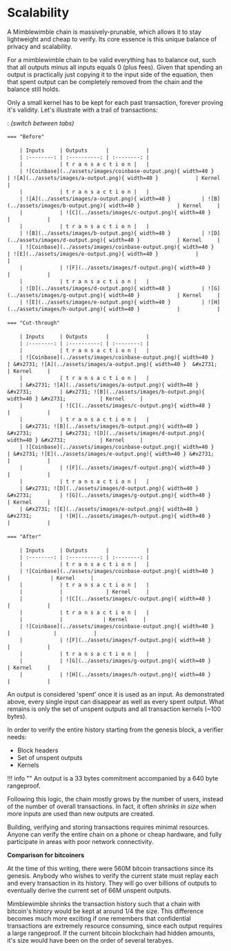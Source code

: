 # Scalability

A Mimblewimble chain is massively-prunable, which allows it to stay lightweight and cheap to verify. Its core essence is this unique balance of privacy and scalability.

For a mimblewimble chain to be valid everything has to balance out, such that all outputs minus all inputs equals 0 (plus fees). Given that spending an output is practically just copying it to the input side of the equation, then that spent output can be completely removed from the chain and the balance still holds.

Only a small kernel has to be kept for each past transaction, forever proving it's validity. Let's illustrate with a trail of transactions:

:   *(switch between tabs)*

    === "Before"

        | Inputs     | Outputs      |            |
        | :--------: | :----------: | :--------: |
        |            | t r a n s a c t i o n |   |
        | ![Coinbase](../assets/images/coinbase-output.png){ width=40 }   | ![A](../assets/images/a-output.png){ width=40 }            | Kernel     |
        |            | t r a n s a c t i o n |   |
        | ![A](../assets/images/a-output.png){ width=40 }          | ![B](../assets/images/b-output.png){ width=40 }            | Kernel     |
        |            | ![C](../assets/images/c-output.png){ width=40 }            |            |
        |            | t r a n s a c t i o n |   |
        | ![B](../assets/images/b-output.png){ width=40 }          | ![D](../assets/images/d-output.png){ width=40 }            | Kernel     |
        | ![Coinbase](../assets/images/coinbase-output.png){ width=40 }   | ![E](../assets/images/e-output.png){ width=40 }            |            |
        |            | ![F](../assets/images/f-output.png){ width=40 }            |            |
        |            | t r a n s a c t i o n |   |
        | ![D](../assets/images/d-output.png){ width=40 }          | ![G](../assets/images/g-output.png){ width=40 }            | Kernel     |
        | ![E](../assets/images/e-output.png){ width=40 }          | ![H](../assets/images/h-output.png){ width=40 }            |            |

    === "Cut-through"

        | Inputs     | Outputs      |            |
        | :--------: | :----------: | :--------: |
        |            | t r a n s a c t i o n |   |
        | ![Coinbase](../assets/images/coinbase-output.png){ width=40 }   | &#x2731; ![A](../assets/images/a-output.png){ width=40 }  &#x2731;          | Kernel     |
        |            | t r a n s a c t i o n |   |
        | &#x2731; ![A](../assets/images/a-output.png){ width=40 } &#x2731;         | &#x2731; ![B](../assets/images/b-output.png){ width=40 } &#x2731;           | Kernel     |
        |            | ![C](../assets/images/c-output.png){ width=40 }            |            |
        |            | t r a n s a c t i o n |   |
        | &#x2731; ![B](../assets/images/b-output.png){ width=40 } &#x2731;         | &#x2731; ![D](../assets/images/d-output.png){ width=40 } &#x2731;           | Kernel     |
        | ![Coinbase](../assets/images/coinbase-output.png){ width=40 }   | &#x2731; ![E](../assets/images/e-output.png){ width=40 } &#x2731;           |            |
        |            | ![F](../assets/images/f-output.png){ width=40 }            |            |
        |            | t r a n s a c t i o n |   |
        | &#x2731; ![D](../assets/images/d-output.png){ width=40 } &#x2731;         | ![G](../assets/images/g-output.png){ width=40 }            | Kernel     |
        | &#x2731; ![E](../assets/images/e-output.png){ width=40 } &#x2731;         | ![H](../assets/images/h-output.png){ width=40 }            |            |

    === "After"

        | Inputs     | Outputs      |            |
        | :--------: | :----------: | :--------: |
        |            | t r a n s a c t i o n |   |
        | ![Coinbase](../assets/images/coinbase-output.png){ width=40 }   |             | Kernel     |
        |            | t r a n s a c t i o n |   |
        |            |              | Kernel     |
        |            | ![C](../assets/images/c-output.png){ width=40 }            |            |
        |            | t r a n s a c t i o n |   |
        |            |             | Kernel     |
        | ![Coinbase](../assets/images/coinbase-output.png){ width=40 }   |              |            |
        |            | ![F](../assets/images/f-output.png){ width=40 }            |            |
        |            | t r a n s a c t i o n |   |
        |            | ![G](../assets/images/g-output.png){ width=40 }            | Kernel     |
        |            | ![H](../assets/images/h-output.png){ width=40 }            |            |

An output is considered 'spent' once it is used as an input. As demonstrated above, every single input can disappear as well as every spent output. What remains is only the set of unspent outputs and all transaction kernels (~100 bytes).

In order to verify the entire history starting from the genesis block, a verifier needs:

* Block headers
* Set of unspent outputs
* Kernels

!!! info ""
    An output is a 33 bytes commitment accompanied by a 640 byte rangeproof.

Following this logic, the chain mostly grows by the number of users, instead of the number of overall transactions. In fact, it often *shrinks in size* when more inputs are used than new outputs are created.

Building, verifying and storing transactions requires minimal resources. Anyone can verify the entire chain on a phone or cheap hardware, and fully participate in areas with poor network connectivity.

**Comparison for bitcoiners**

At the time of this writing, there were 560M bitcoin transactions since its genesis. Anybody who wishes to verify the current state must replay each and every transaction in its history. They will go over billions of outputs to eventually derive the current set of 66M unspent outputs.

Mimblewimble shrinks the transaction history such that a chain with bitcoin's history would be kept at around 1/4 the size. This difference becomes much more exciting if one remembers that confidential transactions are extremely resource consuming, since each output requires a large rangeproof. If the current bitcoin blockchain had hidden amounts, it's size would have been on the order of several terabyes.
